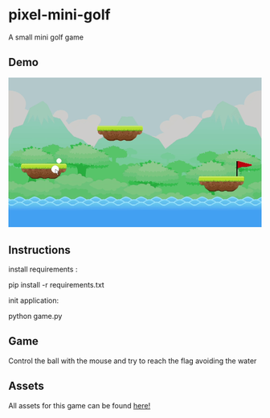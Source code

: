 # pixel-mini-golf
A small mini golf game


## Demo

![alt text](https://github.com/caiovini/pixel-mini-golf/blob/main/Demo.gif)

## Instructions 

install requirements :

pip install -r requirements.txt

init application:

python game.py

## Game

Control the ball with the mouse and try to reach the flag avoiding the water<br/>

## Assets

All assets for this game can be found [here!](https://www.gameart2d.com/free-platformer-game-tileset.html)